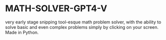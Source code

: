 # MATH-SOLVER-GPT4-V
very early stage snipping tool-esque math problem solver, with the ability to solve basic and even complex problems simply by clicking on your screen. Made in Python. 
